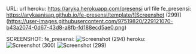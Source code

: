 URL:
url heroku: https://aryka.herokuapp.com/presensi
url file fe_presensi: https://arykaanisap.github.io/fe-presensi/template/![Screenshot (299)](https://user-images.githubusercontent.com/97519820/229121070-b43a2074-0d67-43d8-a8fb-fd188ecd5ae0.png)



SCREENSHOT:
fe_presensi:
![Screenshot (294)](https://user-images.githubusercontent.com/97519820/229116109-d575e679-9350-40b1-8d9c-1bb6e12bb0e1.png)
heroku:
![Screenshot (300)](https://user-images.githubusercontent.com/97519820/229121092-7891f8ee-2d05-4c62-9d59-cbcc2da42185.png)
![Screenshot (299)](https://user-images.githubusercontent.com/97519820/229121101-0dfe23fb-71ba-41bf-b0ea-f69946b2d4b2.png)
